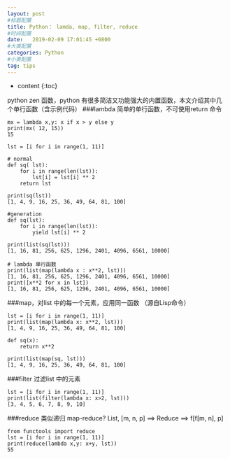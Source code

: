 ```yaml
---
layout: post
#标题配置
title: Python： lamda, map, filter, reduce
#时间配置
date:   2019-02-09 17:01:45 +0800
#大类配置
categories: Python
#小类配置
tag: tips
---
```


* content
{:toc}

python zen 函数，python 有很多简洁又功能强大的内置函数，本文介绍其中几个单行函数（含示例代码）
###lambda 简单的单行函数，不可使用return 命令
```
mx = lambda x,y: x if x > y else y 
print(mx( 12, 15)) 
15

lst = [i for i in range(1, 11)]

# normal
def sq( lst):
    for i in range(len(lst)):
        lst[i] = lst[i] ** 2
    return lst

print(sq(lst))
[1, 4, 9, 16, 25, 36, 49, 64, 81, 100]

#generation 
def sq(lst):
    for i in range(len(lst)):
        yield lst[i] ** 2

print(list(sq(lst)))
[1, 16, 81, 256, 625, 1296, 2401, 4096, 6561, 10000]

# lambda 单行函数
print(list(map(lambda x : x**2, lst)))
[1, 16, 81, 256, 625, 1296, 2401, 4096, 6561, 10000]
print([x**2 for x in lst])
[1, 16, 81, 256, 625, 1296, 2401, 4096, 6561, 10000]
```
###map，对list 中的每一个元素，应用同一函数 （源自Lisp命令）
```
lst = [i for i in range(1, 11)]
print(list(map(lambda x: x**2, lst)))
[1, 4, 9, 16, 25, 36, 49, 64, 81, 100]

def sq(x):
    return x**2

print(list(map(sq, lst)))
[1, 4, 9, 16, 25, 36, 49, 64, 81, 100]
```
###filter 过滤list 中的元素
```
lst = [i for i in range(1, 11)]
print(list(filter(lambda x: x>2, lst)))
[3, 4, 5, 6, 7, 8, 9, 10]
```
###reduce 类似递归 map-reduce?
List, [m, n, p]  ==> Reduce ==> f[f[m, n], p]
```
from functools import reduce
lst = [i for i in range(1, 11)]
print(reduce(lambda x,y: x+y, lst))
55
```
  
